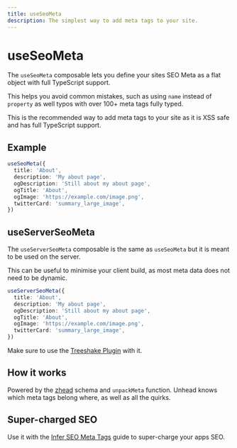 ```yaml
---
title: useSeoMeta
description: The simplest way to add meta tags to your site.
---
```


# useSeoMeta

The `useSeoMeta` composable lets you define your sites SEO Meta as a flat object with full TypeScript support.

This helps you avoid common mistakes, such as using `name` instead of `property` as well typos with over 100+ meta tags fully typed.

This is the recommended way to add meta tags to your site as it is XSS safe and has full TypeScript support.

## Example

```ts
useSeoMeta({
  title: 'About',
  description: 'My about page',
  ogDescription: 'Still about my about page',
  ogTitle: 'About',
  ogImage: 'https://example.com/image.png',
  twitterCard: 'summary_large_image',
})
```

## useServerSeoMeta

The `useServerSeoMeta` composable is the same as `useSeoMeta` but it is meant to be used on the server.

This can be useful to minimise your client build, as most meta data does not need to be dynamic.

```ts
useServerSeoMeta({
  title: 'About',
  description: 'My about page',
  ogDescription: 'Still about my about page',
  ogTitle: 'About',
  ogImage: 'https://example.com/image.png',
  twitterCard: 'summary_large_image',
})
```

Make sure to use the [Treeshake Plugin](/guide/getting-started/treeshake-plugin) with it.

## How it works

Powered by the [zhead](https://github.com/harlan-zw/zhead) schema and `unpackMeta` function. Unhead knows which meta tags belong where, as well
as all the quirks.

## Super-charged SEO

Use it with the [Infer SEO Meta Tags](/guide/recipes/infer-seo-meta-tags) guide to super-charge your apps SEO.
